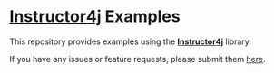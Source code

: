 # [Instructor4j](https://github.com/ows-eservices/instructor4j) Examples

This repository provides examples using the **[Instructor4j](https://github.com/ows-eservices/instructor4j)** library.

If you have any issues or feature requests, please submit them [here](https://github.com/ows-eservices/instructor4j/issues/new/choose).
